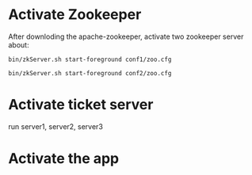 
# Activate Zookeeper 
After downloding the apache-zookeeper, activate two zookeeper server about: 
```
bin/zkServer.sh start-foreground conf1/zoo.cfg
```
```
bin/zkServer.sh start-foreground conf2/zoo.cfg
```
# Activate ticket server
run server1, server2, server3

# Activate the app
